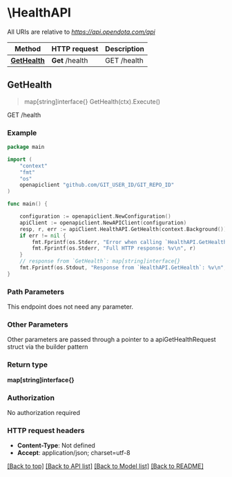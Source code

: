 # \HealthAPI

All URIs are relative to *https://api.opendota.com/api*

Method | HTTP request | Description
------------- | ------------- | -------------
[**GetHealth**](HealthAPI.md#GetHealth) | **Get** /health | GET /health



## GetHealth

> map[string]interface{} GetHealth(ctx).Execute()

GET /health



### Example

```go
package main

import (
	"context"
	"fmt"
	"os"
	openapiclient "github.com/GIT_USER_ID/GIT_REPO_ID"
)

func main() {

	configuration := openapiclient.NewConfiguration()
	apiClient := openapiclient.NewAPIClient(configuration)
	resp, r, err := apiClient.HealthAPI.GetHealth(context.Background()).Execute()
	if err != nil {
		fmt.Fprintf(os.Stderr, "Error when calling `HealthAPI.GetHealth``: %v\n", err)
		fmt.Fprintf(os.Stderr, "Full HTTP response: %v\n", r)
	}
	// response from `GetHealth`: map[string]interface{}
	fmt.Fprintf(os.Stdout, "Response from `HealthAPI.GetHealth`: %v\n", resp)
}
```

### Path Parameters

This endpoint does not need any parameter.

### Other Parameters

Other parameters are passed through a pointer to a apiGetHealthRequest struct via the builder pattern


### Return type

**map[string]interface{}**

### Authorization

No authorization required

### HTTP request headers

- **Content-Type**: Not defined
- **Accept**: application/json; charset=utf-8

[[Back to top]](#) [[Back to API list]](../README.md#documentation-for-api-endpoints)
[[Back to Model list]](../README.md#documentation-for-models)
[[Back to README]](../README.md)

